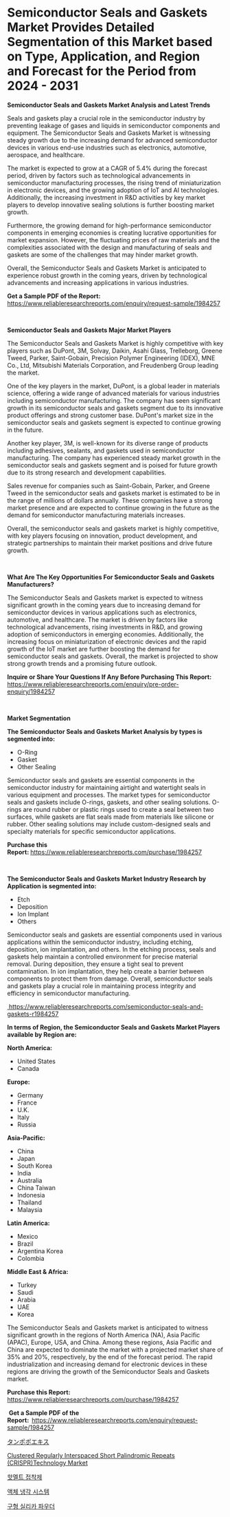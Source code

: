 <p><h1>Semiconductor Seals and Gaskets Market Provides Detailed Segmentation of this Market based on Type, Application, and Region and Forecast for the Period from 2024 - 2031</h1></p><p><strong>Semiconductor Seals and Gaskets Market Analysis and Latest Trends</strong></p>
<p><p>Seals and gaskets play a crucial role in the semiconductor industry by preventing leakage of gases and liquids in semiconductor components and equipment. The Semiconductor Seals and Gaskets Market is witnessing steady growth due to the increasing demand for advanced semiconductor devices in various end-use industries such as electronics, automotive, aerospace, and healthcare.</p><p>The market is expected to grow at a CAGR of 5.4% during the forecast period, driven by factors such as technological advancements in semiconductor manufacturing processes, the rising trend of miniaturization in electronic devices, and the growing adoption of IoT and AI technologies. Additionally, the increasing investment in R&D activities by key market players to develop innovative sealing solutions is further boosting market growth.</p><p>Furthermore, the growing demand for high-performance semiconductor components in emerging economies is creating lucrative opportunities for market expansion. However, the fluctuating prices of raw materials and the complexities associated with the design and manufacturing of seals and gaskets are some of the challenges that may hinder market growth.</p><p>Overall, the Semiconductor Seals and Gaskets Market is anticipated to experience robust growth in the coming years, driven by technological advancements and increasing applications in various industries.</p></p>
<p><strong>Get a Sample PDF of the Report:&nbsp;</strong> <a href="https://www.reliableresearchreports.com/enquiry/request-sample/1984257">https://www.reliableresearchreports.com/enquiry/request-sample/1984257</a></p>
<p>&nbsp;</p>
<p><strong>Semiconductor Seals and Gaskets Major Market Players</strong></p>
<p><p>The Semiconductor Seals and Gaskets Market is highly competitive with key players such as DuPont, 3M, Solvay, Daikin, Asahi Glass, Trelleborg, Greene Tweed, Parker, Saint-Gobain, Precision Polymer Engineering (IDEX), MNE Co., Ltd, Mitsubishi Materials Corporation, and Freudenberg Group leading the market.</p><p>One of the key players in the market, DuPont, is a global leader in materials science, offering a wide range of advanced materials for various industries including semiconductor manufacturing. The company has seen significant growth in its semiconductor seals and gaskets segment due to its innovative product offerings and strong customer base. DuPont's market size in the semiconductor seals and gaskets segment is expected to continue growing in the future.</p><p>Another key player, 3M, is well-known for its diverse range of products including adhesives, sealants, and gaskets used in semiconductor manufacturing. The company has experienced steady market growth in the semiconductor seals and gaskets segment and is poised for future growth due to its strong research and development capabilities.</p><p>Sales revenue for companies such as Saint-Gobain, Parker, and Greene Tweed in the semiconductor seals and gaskets market is estimated to be in the range of millions of dollars annually. These companies have a strong market presence and are expected to continue growing in the future as the demand for semiconductor manufacturing materials increases.</p><p>Overall, the semiconductor seals and gaskets market is highly competitive, with key players focusing on innovation, product development, and strategic partnerships to maintain their market positions and drive future growth.</p></p>
<p>&nbsp;</p>
<p><strong>What Are The Key Opportunities For Semiconductor Seals and Gaskets Manufacturers?</strong></p>
<p><p>The Semiconductor Seals and Gaskets market is expected to witness significant growth in the coming years due to increasing demand for semiconductor devices in various applications such as electronics, automotive, and healthcare. The market is driven by factors like technological advancements, rising investments in R&D, and growing adoption of semiconductors in emerging economies. Additionally, the increasing focus on miniaturization of electronic devices and the rapid growth of the IoT market are further boosting the demand for semiconductor seals and gaskets. Overall, the market is projected to show strong growth trends and a promising future outlook.</p></p>
<p><strong>Inquire or Share Your Questions If Any Before Purchasing This Report:</strong> <a href="https://www.reliableresearchreports.com/enquiry/pre-order-enquiry/1984257">https://www.reliableresearchreports.com/enquiry/pre-order-enquiry/1984257</a></p>
<p>&nbsp;</p>
<p><strong>Market Segmentation</strong></p>
<p><strong>The Semiconductor Seals and Gaskets Market Analysis by types is segmented into:</strong></p>
<p><ul><li>O-Ring</li><li>Gasket</li><li>Other Sealing</li></ul></p>
<p><p>Semiconductor seals and gaskets are essential components in the semiconductor industry for maintaining airtight and watertight seals in various equipment and processes. The market types for semiconductor seals and gaskets include O-rings, gaskets, and other sealing solutions. O-rings are round rubber or plastic rings used to create a seal between two surfaces, while gaskets are flat seals made from materials like silicone or rubber. Other sealing solutions may include custom-designed seals and specialty materials for specific semiconductor applications.</p></p>
<p><strong>Purchase this Report:&nbsp;</strong><a href="https://www.reliableresearchreports.com/purchase/1984257">https://www.reliableresearchreports.com/purchase/1984257</a></p>
<p>&nbsp;</p>
<p><strong>The Semiconductor Seals and Gaskets Market Industry Research by Application is segmented into:</strong></p>
<p><ul><li>Etch</li><li>Deposition</li><li>Ion Implant</li><li>Others</li></ul></p>
<p><p>Semiconductor seals and gaskets are essential components used in various applications within the semiconductor industry, including etching, deposition, ion implantation, and others. In the etching process, seals and gaskets help maintain a controlled environment for precise material removal. During deposition, they ensure a tight seal to prevent contamination. In ion implantation, they help create a barrier between components to protect them from damage. Overall, semiconductor seals and gaskets play a crucial role in maintaining process integrity and efficiency in semiconductor manufacturing.</p></p>
<p><a href="https://www.reliableresearchreports.com/semiconductor-seals-and-gaskets-r1984257">&nbsp;https://www.reliableresearchreports.com/semiconductor-seals-and-gaskets-r1984257</a></p>
<p><strong>In terms of Region, the Semiconductor Seals and Gaskets Market Players available by Region are:</strong></p>
<p>
    <p> <strong> North America: </strong>
        <ul>
            <li>United States</li>
            <li>Canada</li>
        </ul>
        </p> 
    <p> <strong> Europe: </strong>
        <ul>
            <li>Germany</li>
            <li>France</li>
            <li>U.K.</li>
            <li>Italy</li>
            <li>Russia</li>
        </ul>
        </p> 
    <p> <strong> Asia-Pacific: </strong>
        <ul>
            <li>China</li>
            <li>Japan</li>
            <li>South Korea</li>
            <li>India</li>
            <li>Australia</li>
            <li>China Taiwan</li>
            <li>Indonesia</li>
            <li>Thailand</li>
            <li>Malaysia</li>
        </ul>
        </p> 
    <p> <strong> Latin America: </strong>
        <ul>
            <li>Mexico</li>
            <li>Brazil</li>
            <li>Argentina Korea</li>
            <li>Colombia</li>
        </ul>
        </p> 
    <p> <strong> Middle East & Africa: </strong>
        <ul>
            <li>Turkey</li>
            <li>Saudi</li>
            <li>Arabia</li>
            <li>UAE</li>
            <li>Korea</li>
        </ul>
    </p>
    </p>
<p><p>The Semiconductor Seals and Gaskets market is anticipated to witness significant growth in the regions of North America (NA), Asia Pacific (APAC), Europe, USA, and China. Among these regions, Asia Pacific and China are expected to dominate the market with a projected market share of 35% and 20%, respectively, by the end of the forecast period. The rapid industrialization and increasing demand for electronic devices in these regions are driving the growth of the Semiconductor Seals and Gaskets market.</p></p>
<p><strong>Purchase this Report: </strong><a href="https://www.reliableresearchreports.com/purchase/1984257">https://www.reliableresearchreports.com/purchase/1984257</a></p>
<p>&nbsp;<strong>Get a Sample PDF of the Report:&nbsp;&nbsp;</strong><a href="https://www.reliableresearchreports.com/enquiry/request-sample/1984257">https://www.reliableresearchreports.com/enquiry/request-sample/1984257</a></p>
<p><strong></strong></p>
<p><p><a href="https://medium.com/@jasohung45456/%E3%82%BF%E3%83%B3%E3%83%9D%E3%83%9D%E3%82%A8%E3%82%AD%E3%82%B9%E5%B8%82%E5%A0%B4-%E5%B8%82%E5%A0%B4%E3%82%B7%E3%82%A7%E3%82%A2-%E5%B8%82%E5%A0%B4%E5%8B%95%E5%90%91-%E3%81%8A%E3%82%88%E3%81%B3%E5%B0%86%E6%9D%A5%E3%81%AE%E6%88%90%E9%95%B7%E3%81%AE%E6%8E%A2%E7%B4%A2-cf6c83afeb9c">タンポポエキス</a></p><p><a href="https://github.com/kathiaseamanalvaradovlprc2h/Market-Research-Report-List-2/blob/main/clustered-regularly-interspaced-short-palindromic-repeats-crisprtechnology-market.md">Clustered Regularly Interspaced Short Palindromic Repeats (CRISPR)Technology Market</a></p><p><a href="https://github.com/royErdmtyan906778/Market-Research-Report-List-1/blob/main/262830861980.md">핫멜트 접착제</a></p><p><a href="https://medium.com/@clairhane1954/%EC%95%A1%EC%B2%B4-%EB%83%89%EA%B0%81-%EC%8B%9C%EC%8A%A4%ED%85%9C-%EC%8B%9C%EC%9E%A5-%EC%8B%9C%EC%9E%A5-%EC%A0%90%EC%9C%A0%EC%9C%A8-%EC%8B%9C%EC%9E%A5-%ED%8A%B8%EB%A0%8C%EB%93%9C-%EB%B0%8F-%EB%AF%B8%EB%9E%98-%EC%84%B1%EC%9E%A5-%ED%83%90%EC%83%89-497220b3d6a1">액체 냉각 시스템</a></p><p><a href="https://github.com/valroy852/Market-Research-Report-List-1/blob/main/733906261981.md">구형 실리카 파우더</a></p></p>